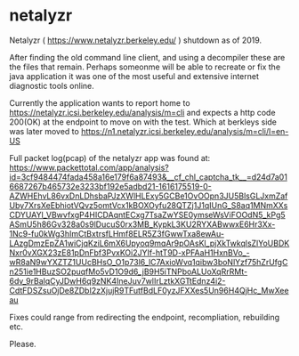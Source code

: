 # netalyzr

Netalyzr ( https://www.netalyzr.berkeley.edu/ ) shutdown as of 2019.

After finding the old command line client, and using a decompiler these are the files that remain.
Perhaps someonme will be able to recreate or fix the java application it was one of the most useful and extensive internet diagnostic tools online.

Currently the application wants to report home to https://netalyzr.icsi.berkeley.edu/analysis/m=cli and expects a http code 200(OK) at the endpoint to move on with the test.
Which at berkleys side was later moved to	https://n1.netalyzr.icsi.berkeley.edu/analysis/m=cli/l=en-US

Full packet log(pcap) of the netalyzr app was found at:
https://www.packettotal.com/app/analysis?id=3cf9484474fada458a16e179f6a87493&__cf_chl_captcha_tk__=d24d7a016687267b465732e3233bf192e5adbd21-1616175519-0-AZWHEhvL86vxDnLDhsbaPJzXWlHLExy5GCBe1OvOOpn3JU5BlsGLJxmZafUby7XrsXeEbhiotVQvz5omtVcx1kBOXOyfu28QTZj1J1qIUnG_S8aq1MNmXXsCDYUAYl_VBwvfxgP4HICDAqntECxg7TsaZwYSE0ymseWsViFOOdN5_kPg5ASmU5h86Gv328a0s9lDucuS0rx3MB_KypkL3KU2RYXABwwxE6Hr3Xx-1Nc9-fu0kWg3hImCtBxtrsfLHmf8ELR5Z3fGwwTxa8ewAu-LAzgDmzEpZA1wiCjqKziL6mX6Upyoq9mqAr9pOAsKl_pjXkTwkqlsZlYoUBDKNxr0vXGX23zE81pDnFbf3PvxKOi2JYIf-htT9D-xPFAaH1HxnBVo_-wR8aN9wYXZTZ1UUcBHsO_O1p73l6_lC7AxioWvq1qibw3boNlYzf75hZrUfgCn251ie1HBuzSO2puqfMo5vD1O9d6_jB9H5iTNPboALUoXqRrRMt-6dv_9rBalqCyJDwH6q9zNK4IneJuv7wlIrLztkXGTtEdnz4i2-CdtFDSZsuOjDe8ZDbI2zXjujR9TFutfBdLF0yzJFXXes5Un96H4QjHc_MwXeeau

Fixes could range from redirecting the endpoint, recompliation, rebuilding etc.

Please.
